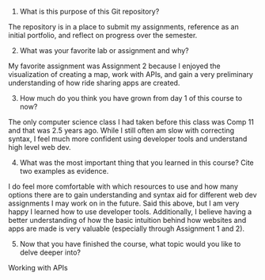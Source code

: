1. What is this purpose of this Git repository? 

The repository is in a place to submit my assignments, reference as an initial portfolio, and reflect on progress over the semester.

2. What was your favorite lab or assignment and why?

My favorite assignment was Assignment 2 because I enjoyed the visualization of creating a map, work with APIs, and gain a very preliminary understanding of how ride sharing apps are created. 

3. How much do you think you have grown from day 1 of this course to now?

The only computer science class I had taken before this class was Comp 11 and that was 2.5 years ago. While I still often am slow with correcting syntax, I feel much more confident using developer tools and understand high level web dev. 

4. What was the most important thing that you learned in this course? Cite two examples as evidence.

I do feel more comfortable with which resources to use and how many options there are to gain understanding and syntax aid for different web dev assignments I may work on in the future. Said this above, but I am very happy I learned how to use developer tools. Additionally, I believe having a better understanding of how the basic intuition behind how websites and apps are made is very valuable (especially through Assignment 1 and 2).

5. Now that you have finished the course, what topic would you like to delve deeper into?

Working with APIs